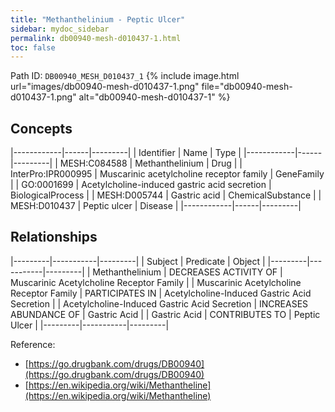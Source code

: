 ```yaml
---
title: "Methanthelinium - Peptic Ulcer"
sidebar: mydoc_sidebar
permalink: db00940-mesh-d010437-1.html
toc: false 
---
```



Path ID: `DB00940_MESH_D010437_1`
{% include image.html url="images/db00940-mesh-d010437-1.png" file="db00940-mesh-d010437-1.png" alt="db00940-mesh-d010437-1" %}

## Concepts

|------------|------|---------|
| Identifier | Name | Type    |
|------------|------|---------|
| MESH:C084588 | Methanthelinium | Drug |
| InterPro:IPR000995 | Muscarinic acetylcholine receptor family | GeneFamily |
| GO:0001699 | Acetylcholine-induced gastric acid secretion | BiologicalProcess |
| MESH:D005744 | Gastric acid | ChemicalSubstance |
| MESH:D010437 | Peptic ulcer | Disease |
|------------|------|---------|

## Relationships

|---------|-----------|---------|
| Subject | Predicate | Object  |
|---------|-----------|---------|
| Methanthelinium | DECREASES ACTIVITY OF | Muscarinic Acetylcholine Receptor Family |
| Muscarinic Acetylcholine Receptor Family | PARTICIPATES IN | Acetylcholine-Induced Gastric Acid Secretion |
| Acetylcholine-Induced Gastric Acid Secretion | INCREASES ABUNDANCE OF | Gastric Acid |
| Gastric Acid | CONTRIBUTES TO | Peptic Ulcer |
|---------|-----------|---------|

Reference: 
  - [https://go.drugbank.com/drugs/DB00940](https://go.drugbank.com/drugs/DB00940)
  - [https://en.wikipedia.org/wiki/Methantheline](https://en.wikipedia.org/wiki/Methantheline)
